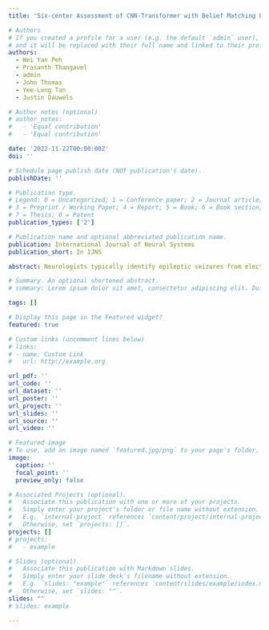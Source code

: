 ```yaml
---
title: 'Six-center Assessment of CNN-Transformer with Belief Matching Loss for Patient-independent Seizure Detection in EEG'

# Authors
# If you created a profile for a user (e.g. the default `admin` user), write the username (folder name) here
# and it will be replaced with their full name and linked to their profile.
authors:
  - Wei Yan Peh
  - Prasanth Thangavel
  - admin
  - John Thomas
  - Yee-Leng Tan
  - Justin Dauwels

# Author notes (optional)
# author_notes:
#   - 'Equal contribution'
#   - 'Equal contribution'

date: '2022-11-22T00:00:00Z'
doi: ''

# Schedule page publish date (NOT publication's date).
publishDate: ''

# Publication type.
# Legend: 0 = Uncategorized; 1 = Conference paper; 2 = Journal article;
# 3 = Preprint / Working Paper; 4 = Report; 5 = Book; 6 = Book section;
# 7 = Thesis; 8 = Patent
publication_types: ['2']

# Publication name and optional abbreviated publication name.
publication: International Journal of Neural Systems
publication_short: In IJNS

abstract: Neurologists typically identify epileptic seizures from electroencephalograms (EEGs) by visual inspec-tion. This process is often time-consuming, especially for EEG recordings that last hours or days.To expedite the process, a reliable, automated, and patient-independent seizure detector is essential.However, developing a patient-independent seizure detector is challenging as seizures exhibit diversecharacteristics across patients and recording devices. In this study, we propose a patient-independentseizure detector to automatically detect seizures in both scalp EEG and intracranial EEG (iEEG). First,we deploy a convolutional neural network with transformers and belief matching loss to detect seizuresin single-channel EEG segments. Next, we extract regional features from the channel-level outputs todetect seizures in multi-channel EEG segments. At last, we apply postprocessing filters to the segment-level outputs to determine seizures’ start and end points in multi-channel EEGs. Finally, we introducethe minimum overlap evaluation scoring as an evaluation metric that accounts for minimum overlapbetween the detection and seizure, improving upon existing assessment metrics. We trained the seizuredetector on the Temple University Hospital Seizure (TUH-SZ) dataset and evaluated it on five indepen-dent EEG datasets. We evaluate the systems with the following metrics --- sensitivity (SEN), precision(PRE), and average and median false positive rate per hour (aFPR/h and mFPR/h). Across four adultscalp EEG and iEEG datasets, we obtained SEN of 0.617-1.00, PRE of 0.534-1.00, aFPR/h of 0.425-2.002, and mFPR/h of 0-1.003. The proposed seizure detector can detect seizures in adult EEGs andtakes less than 15s for a 30 minutes EEG. Hence, this system could aid clinicians in reliably identifyingseizures expeditiously, allocating more time for devising proper treatment.

# Summary. An optional shortened abstract.
# summary: Lorem ipsum dolor sit amet, consectetur adipiscing elit. Duis posuere tellus ac convallis placerat. Proin tincidunt magna sed ex sollicitudin condimentum.

tags: []

# Display this page in the Featured widget?
featured: true

# Custom links (uncomment lines below)
# links:
# - name: Custom Link
#   url: http://example.org

url_pdf: ''
url_code: ''
url_dataset: ''
url_poster: ''
url_project: ''
url_slides: ''
url_source: ''
url_video: ''

# Featured image
# To use, add an image named `featured.jpg/png` to your page's folder.
image:
  caption: ''
  focal_point: ''
  preview_only: false

# Associated Projects (optional).
#   Associate this publication with one or more of your projects.
#   Simply enter your project's folder or file name without extension.
#   E.g. `internal-project` references `content/project/internal-project/index.md`.
#   Otherwise, set `projects: []`.
projects: []
# projects:
#   - example

# Slides (optional).
#   Associate this publication with Markdown slides.
#   Simply enter your slide deck's filename without extension.
#   E.g. `slides: "example"` references `content/slides/example/index.md`.
#   Otherwise, set `slides: ""`.
slides: ""
# slides: example

---
```


<!-- {{% callout note %}}
Click the _Cite_ button above to demo the feature to enable visitors to import publication metadata into their reference management software.
{{% /callout %}}

{{% callout note %}}
Create your slides in Markdown - click the _Slides_ button to check out the example.
{{% /callout %}} -->

<!-- Supplementary notes can be added here, including [code, math, and images](https://wowchemy.com/docs/writing-markdown-latex/). -->
